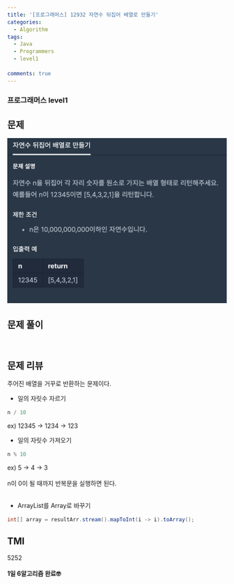 ```yaml
---
title: '[프로그래머스] 12932 자연수 뒤집어 배열로 만들기'
categories:
  - Algorithm
tags:
  - Java
  - Programmers
  - level1

comments: true 
---
```

### 프로그래머스 level1

## 문제
 <a href="/assets/images/P12932.png"><img src="/assets/images/P12932.png"></a>
 <br/>

## 문제 풀이

<script src="https://gist.github.com/kyeahen/eddca9e23447a700b43df77bffbc9725.js"></script>
<br/>

## 문제 리뷰

주어진 배열을 거꾸로 반환하는 문제이다.
<br>
- 일의 자릿수 자르기

~~~java
n / 10
~~~
ex) 12345 -> 1234 -> 123

- 일의 자릿수 가져오기

~~~java
n % 10
~~~
ex) 5 -> 4 -> 3 <br>
<br>
n이 0이 될 때까지 반복문을 실행하면 된다.
<br><br>
- ArrayList를 Array로 바꾸기

~~~java
int[] array = resultArr.stream().mapToInt(i -> i).toArray();
~~~


## TMI
5252<br>
<br/>
**1일 6알고리즘 완료🤓**


